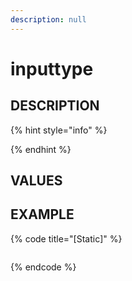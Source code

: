 ```yaml
---
description: null
---
```


# inputtype

## DESCRIPTION

{% hint style="info" %}

{% endhint %}

## VALUES

## EXAMPLE

{% code title="\[Static\]" %}
```markup

```
{% endcode %}

